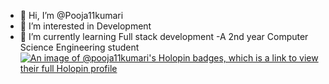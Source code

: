 - 👋 Hi, I’m @Pooja11kumari
- 👀 I’m interested in Development
- 🌱 I’m currently learning Full stack development
-A 2nd year Computer Science Engineering student  
[![An image of @pooja11kumari's Holopin badges, which is a link to view their full Holopin profile](https://holopin.me/pooja11kumari)](https://holopin.io/@pooja11kumari)
<!---
Pooja11kumari/Pooja11kumari is a ✨ special ✨ repository because its `README.md` (this file) appears on your GitHub profile.
You can click the Preview link to take a look at your changes.
--->
